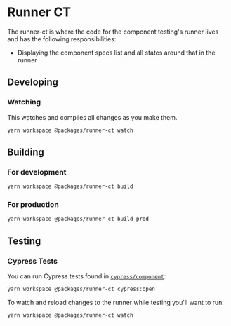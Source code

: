# Runner CT

The runner-ct is where the code for the component testing's runner lives and has the following responsibilities:

- Displaying the component specs list and all states around that in the runner

## Developing

### Watching

This watches and compiles all changes as you make them.

```bash
yarn workspace @packages/runner-ct watch
```

## Building

### For development

```bash
yarn workspace @packages/runner-ct build
```

### For production

```bash
yarn workspace @packages/runner-ct build-prod
```

## Testing

### Cypress Tests

You can run Cypress tests found in [`cypress/component`](./cypress/component):

```bash
yarn workspace @packages/runner-ct cypress:open
```

To watch and reload changes to the runner while testing you'll want to run:

```bash
yarn workspace @packages/runner-ct watch
```
